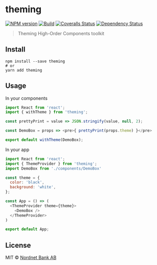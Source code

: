 # theming

[![NPM version][npm-image]][npm-url]
[![Build][travis-image]][travis-url]
[![Coveralls Status][coveralls-image]][coveralls-url]
[![Dependency Status][depstat-image]][depstat-url]

> Theming High-Order Components toolkit

## Install

    npm install --save theming
    # or
    yarn add theming

## Usage

In your components

```js
import React from 'react';
import { withTheme } from 'theming';

const prettyPrint = value => JSON.stringify(value, null, 2);

const DemoBox = props => <pre>{ prettyPrint(props.theme) }</pre>

export default withTheme(DemoBox);
```

In your app

```js
import React from 'react';
import { ThemeProvider } from 'theming';
import DemoBox from './components/DemoBox'

const theme = {
  color: 'black',
  background: 'white',
};

const App = () => (
  <ThemeProvider theme={theme}>
    <DemoBox />
  </ThemeProvider>
)

export default App;
```

## License

MIT © [Nordnet Bank AB](https://www.nordnet.se)

[npm-url]: https://npmjs.org/package/theming
[npm-image]: https://img.shields.io/npm/v/theming.svg?style=flat-square

[travis-url]: https://travis-ci.org/iamstarkov/theming
[travis-image]: https://img.shields.io/travis/iamstarkov/theming.svg?style=flat-square

[coveralls-url]: https://coveralls.io/r/iamstarkov/theming
[coveralls-image]: https://img.shields.io/coveralls/iamstarkov/theming.svg?style=flat-square

[depstat-url]: https://david-dm.org/iamstarkov/theming
[depstat-image]: https://david-dm.org/nordnet/grid.svg?style=flat-square
